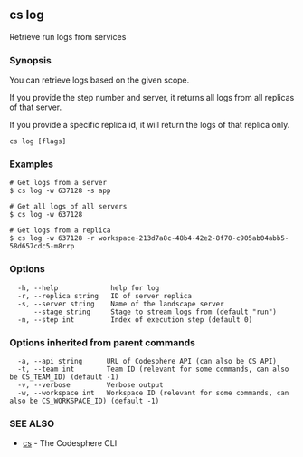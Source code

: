 ## cs log

Retrieve run logs from services

### Synopsis

You can retrieve logs based on the given scope.

If you provide the step number and server, it returns all logs from
all replicas of that server.

If you provide a specific replica id, it will return the logs of
that replica only.

```
cs log [flags]
```

### Examples

```
# Get logs from a server
$ cs log -w 637128 -s app

# Get all logs of all servers
$ cs log -w 637128

# Get logs from a replica
$ cs log -w 637128 -r workspace-213d7a8c-48b4-42e2-8f70-c905ab04abb5-58d657cdc5-m8rrp
```

### Options

```
  -h, --help             help for log
  -r, --replica string   ID of server replica
  -s, --server string    Name of the landscape server
      --stage string     Stage to stream logs from (default "run")
  -n, --step int         Index of execution step (default 0)
```

### Options inherited from parent commands

```
  -a, --api string      URL of Codesphere API (can also be CS_API)
  -t, --team int        Team ID (relevant for some commands, can also be CS_TEAM_ID) (default -1)
  -v, --verbose         Verbose output
  -w, --workspace int   Workspace ID (relevant for some commands, can also be CS_WORKSPACE_ID) (default -1)
```

### SEE ALSO

* [cs](cs.md)	 - The Codesphere CLI

